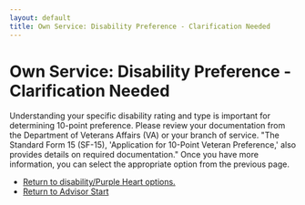 ```yaml
---
layout: default
title: Own Service: Disability Preference - Clarification Needed
---
```


# Own Service: Disability Preference - Clarification Needed

Understanding your specific disability rating and type is important for determining 10-point preference. Please review your documentation from the Department of Veterans Affairs (VA) or your branch of service. "The Standard Form 15 (SF-15), 'Application for 10-Point Veteran Preference,' also provides details on required documentation." Once you have more information, you can select the appropriate option from the previous page.

*   [Return to disability/Purple Heart options.](./ownservice_disability_details.md)
*   [Return to Advisor Start](./start.md)
